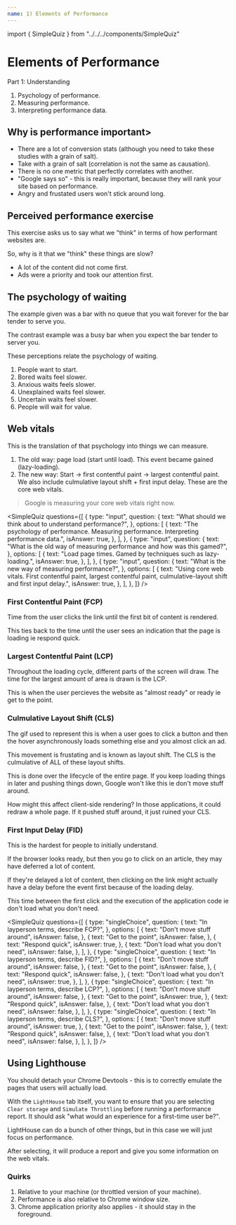 ```yaml
---
name: 1) Elements of Performance
---
```


import { SimpleQuiz } from "../../../components/SimpleQuiz"

# Elements of Performance

Part 1: Understanding

1. Psychology of performance.
2. Measuring performance.
3. Interpreting performance data.

## Why is performance important>

- There are a lot of conversion stats (although you need to take these studies with a grain of salt).
- Take with a grain of salt (correlation is not the same as causation).
- There is no one metric that perfectly correlates with another.
- "Google says so" - this is really important, because they will rank your site based on performance.
- Angry and frustated users won't stick around long.

## Perceived performance exercise

This exercise asks us to say what we "think" in terms of how performant websites are.

So, why is it that we "think" these things are slow?

- A lot of the content did not come first.
- Ads were a priority and took our attention first.

## The psychology of waiting

The example given was a bar with no queue that you wait forever for the bar tender to serve you.

The contrast example was a busy bar when you expect the bar tender to server you.

These perceptions relate the psychology of waiting.

1. People want to start.
2. Bored waits feel slower.
3. Anxious waits feels slower.
4. Unexplained waits feel slower.
5. Uncertain waits feel slower.
6. People will wait for value.

## Web vitals

This is the translation of that psychology into things we can measure.

1. The old way: page load (start until load). This event became gained (lazy-loading).
2. The new way: Start -> first contentful paint -> largest contentful paint. We also include culmulative layout shift + first input delay. These are the core web vitals.

> Google is measuring your core web vitals right now.

<SimpleQuiz
  questions={[
    {
      type: "input",
      question: {
        text: "What should we think about to understand performance?",
      },
      options: [
        {
          text:
            "The psychology of performance. Measuring performance. Interpreting performance data.",
          isAnswer: true,
        },
      ],
    },
    {
      type: "input",
      question: {
        text:
          "What is the old way of measuring performance and how was this gamed?",
      },
      options: [
        {
          text: "Load page times. Gamed by techniques such as lazy-loading.",
          isAnswer: true,
        },
      ],
    },
    {
      type: "input",
      question: {
        text: "What is the new way of measuring performance?",
      },
      options: [
        {
          text:
            "Using core web vitals. First contentful paint, largest contentful paint, culmulative-layout shift and first input delay.",
          isAnswer: true,
        },
      ],
    },
  ]}
/>

### First Contentful Paint (FCP)

Time from the user clicks the link until the first bit of content is rendered.

This ties back to the time until the user sees an indication that the page is loading ie respond quick.

### Largest Contentful Paint (LCP)

Throughout the loading cycle, different parts of the screen will draw. The time for the largest amount of area is drawn is the LCP.

This is when the user percieves the website as "almost ready" or ready ie get to the point.

### Culmulative Layout Shift (CLS)

The gif used to represent this is when a user goes to click a button and then the hover asynchronously loads something else and you almost click an ad.

This movement is frustating and is known as layout shift. The CLS is the culmulative of ALL of these layout shifts.

This is done over the lifecycle of the entire page. If you keep loading things in later and pushing things down, Google won't like this ie don't move stuff around.

How might this affect client-side rendering? In those applications, it could redraw a whole page. If it pushed stuff around, it just ruined your CLS.

### First Input Delay (FID)

This is the hardest for people to initially understand.

If the browser looks ready, but then you go to click on an article, they may have deferred a lot of content.

If they're delayed a lot of content, then clicking on the link might actually have a delay before the event first because of the loading delay.

This time between the first click and the execution of the application code ie don't load what you don't need.

<SimpleQuiz
  questions={[
    {
      type: "singleChoice",
      question: {
        text: "In layperson terms, describe FCP?",
      },
      options: [
        {
          text: "Don't move stuff around",
          isAnswer: false,
        },
        {
          text: "Get to the point",
          isAnswer: false,
        },
        {
          text: "Respond quick",
          isAnswer: true,
        },
        {
          text: "Don't load what you don't need",
          isAnswer: false,
        },
      ],
    },
    {
      type: "singleChoice",
      question: {
        text: "In layperson terms, describe FID?",
      },
      options: [
        {
          text: "Don't move stuff around",
          isAnswer: false,
        },
        {
          text: "Get to the point",
          isAnswer: false,
        },
        {
          text: "Respond quick",
          isAnswer: false,
        },
        {
          text: "Don't load what you don't need",
          isAnswer: true,
        },
      ],
    },
    {
      type: "singleChoice",
      question: {
        text: "In layperson terms, describe LCP?",
      },
      options: [
        {
          text: "Don't move stuff around",
          isAnswer: false,
        },
        {
          text: "Get to the point",
          isAnswer: true,
        },
        {
          text: "Respond quick",
          isAnswer: false,
        },
        {
          text: "Don't load what you don't need",
          isAnswer: false,
        },
      ],
    },
    {
      type: "singleChoice",
      question: {
        text: "In layperson terms, describe CLS?",
      },
      options: [
        {
          text: "Don't move stuff around",
          isAnswer: true,
        },
        {
          text: "Get to the point",
          isAnswer: false,
        },
        {
          text: "Respond quick",
          isAnswer: false,
        },
        {
          text: "Don't load what you don't need",
          isAnswer: false,
        },
      ],
    },
  ]}
/>

## Using Lighthouse

You should detach your Chrome Devtools - this is to correctly emulate the pages that users will actually load.

With the `LightHouse` tab itself, you want to ensure that you are selecting `Clear storage` and `Simulate Throttling` before running a performance report. It should ask "what would an experience for a first-time user be?".

LightHouse can do a bunch of other things, but in this case we will just focus on performance.

After selecting, it will produce a report and give you some information on the web vitals.

### Quirks

1. Relative to your machine (or throttled version of your machine).
2. Performance is also relative to Chrome window size.
3. Chrome application priority also applies - it should stay in the foreground.
